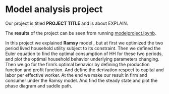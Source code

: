 # Model analysis project

Our project is titled **PROJECT TITLE** and is about EXPLAIN.

The **results** of the project can be seen from running [modelproject.ipynb](modelproject.ipynb).

In this project we explained **Ramsy** model , but at first we optimized the two period lived household utility subject to its constraint. Then we defined the Euler equation to find the optimal consumption of HH for these two periods, and plot the optimal household behavior underlying parameters changing.
Then we go for the firm’s optimal behavior by defining the production function and profit function. And define the derivation respect to capital and labor per effective worker.
At the end we make our result in firm and  consumer under the Ramsy model. And find the steady state and plot the phase diagram and saddle path.
